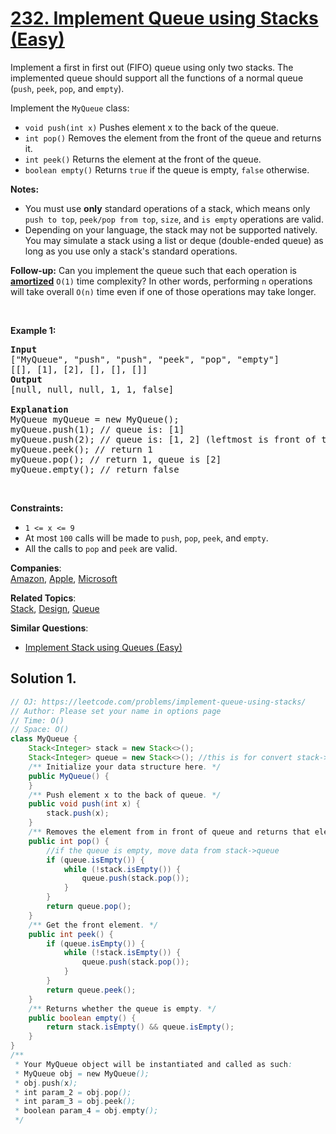 # [232. Implement Queue using Stacks (Easy)](https://leetcode.com/problems/implement-queue-using-stacks/)

<p>Implement a first in first out (FIFO) queue using only two stacks. The implemented queue should support all the functions of a normal queue (<code>push</code>, <code>peek</code>, <code>pop</code>, and <code>empty</code>).</p>

<p>Implement the <code>MyQueue</code> class:</p>

<ul>
	<li><code>void push(int x)</code> Pushes element x to the back of the queue.</li>
	<li><code>int pop()</code> Removes the element from the front of the queue and returns it.</li>
	<li><code>int peek()</code> Returns the element at the front of the queue.</li>
	<li><code>boolean empty()</code> Returns <code>true</code> if the queue is empty, <code>false</code> otherwise.</li>
</ul>

<p><b>Notes:</b></p>

<ul>
	<li>You must use <strong>only</strong> standard operations of a stack, which means only <code>push to top</code>, <code>peek/pop from top</code>, <code>size</code>, and <code>is empty</code> operations are valid.</li>
	<li>Depending on your language, the stack may not be supported natively. You may simulate a stack using a list or deque (double-ended queue) as long as you use only a stack's standard operations.</li>
</ul>

<p><strong>Follow-up:</strong> Can you implement the queue such that each operation is <strong><a href="https://en.wikipedia.org/wiki/Amortized_analysis" target="_blank">amortized</a></strong> <code>O(1)</code> time complexity? In other words, performing <code>n</code> operations will take overall <code>O(n)</code> time even if one of those operations may take longer.</p>

<p>&nbsp;</p>
<p><strong>Example 1:</strong></p>

<pre><strong>Input</strong>
["MyQueue", "push", "push", "peek", "pop", "empty"]
[[], [1], [2], [], [], []]
<strong>Output</strong>
[null, null, null, 1, 1, false]

<strong>Explanation</strong>
MyQueue myQueue = new MyQueue();
myQueue.push(1); // queue is: [1]
myQueue.push(2); // queue is: [1, 2] (leftmost is front of the queue)
myQueue.peek(); // return 1
myQueue.pop(); // return 1, queue is [2]
myQueue.empty(); // return false
</pre>

<p>&nbsp;</p>
<p><strong>Constraints:</strong></p>

<ul>
	<li><code>1 &lt;= x &lt;= 9</code></li>
	<li>At most <code>100</code>&nbsp;calls will be made to <code>push</code>, <code>pop</code>, <code>peek</code>, and <code>empty</code>.</li>
	<li>All the calls to <code>pop</code> and <code>peek</code> are valid.</li>
</ul>

**Companies**:  
[Amazon](https://leetcode.com/company/amazon), [Apple](https://leetcode.com/company/apple), [Microsoft](https://leetcode.com/company/microsoft)

**Related Topics**:  
[Stack](https://leetcode.com/tag/stack/), [Design](https://leetcode.com/tag/design/), [Queue](https://leetcode.com/tag/queue/)

**Similar Questions**:

- [Implement Stack using Queues (Easy)](https://leetcode.com/problems/implement-stack-using-queues/)

## Solution 1.

```java
// OJ: https://leetcode.com/problems/implement-queue-using-stacks/
// Author: Please set your name in options page
// Time: O()
// Space: O()
class MyQueue {
    Stack<Integer> stack = new Stack<>();
    Stack<Integer> queue = new Stack<>(); //this is for convert stack->queue
    /** Initialize your data structure here. */
    public MyQueue() {
    }
    /** Push element x to the back of queue. */
    public void push(int x) {
        stack.push(x);
    }
    /** Removes the element from in front of queue and returns that element. */
    public int pop() {
        //if the queue is empty, move data from stack->queue
        if (queue.isEmpty()) {
            while (!stack.isEmpty()) {
                queue.push(stack.pop());
            }
        }
        return queue.pop();
    }
    /** Get the front element. */
    public int peek() {
        if (queue.isEmpty()) {
            while (!stack.isEmpty()) {
                queue.push(stack.pop());
            }
        }
        return queue.peek();
    }
    /** Returns whether the queue is empty. */
    public boolean empty() {
        return stack.isEmpty() && queue.isEmpty();
    }
}
/**
 * Your MyQueue object will be instantiated and called as such:
 * MyQueue obj = new MyQueue();
 * obj.push(x);
 * int param_2 = obj.pop();
 * int param_3 = obj.peek();
 * boolean param_4 = obj.empty();
 */

```
